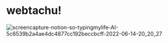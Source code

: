 # webtachu!

![screencapture-notion-so-typingmylife-AI-5c6539b2a4ae4dc4877cc192beccbcff-2022-06-14-20_20_27](https://user-images.githubusercontent.com/104331479/173779761-820fb497-b719-42c9-82a4-cac7bfc2f82e.png)

